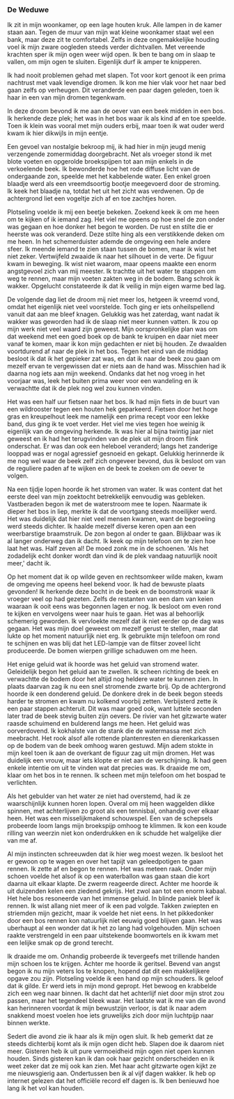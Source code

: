 ### De Weduwe

Ik zit in mijn woonkamer, op een lage houten kruk. Alle lampen in de kamer staan aan. Tegen de muur van mijn wat kleine woonkamer staat wel een bank, maar deze zit te comfortabel. Zelfs in deze ongemakkelijke houding voel ik mijn zware oogleden steeds verder dichtvallen. Met vereende krachten sper ik mijn ogen weer wijd open. Ik ben te bang om in slaap te vallen, om mijn ogen te sluiten. Eigenlijk durf ik amper te knipperen.

Ik had nooit problemen gehad met slapen. Tot voor kort genoot ik een prima nachtrust met vaak levendige dromen. Ik kon me hier vlak voor het naar bed gaan zelfs op verheugen. Dit veranderde een paar dagen geleden, toen ik haar in een van mijn dromen tegenkwam.

In deze droom bevond ik me aan de oever van een beek midden in een bos. Ik herkende deze plek; het was in het bos waar ik als kind af en toe speelde. Toen ik klein was vooral met mijn ouders erbij, maar toen ik wat ouder werd kwam ik hier dikwijls in mijn eentje.

Een gevoel van nostalgie bekroop mij, ik had hier in mijn jeugd menig verzengende zomermiddag doorgebracht. Net als vroeger stond ik met blote voeten en opgerolde broekspijpen tot aan mijn enkels in de verkoelende beek. Ik bewonderde hoe het rode diffuse licht van de ondergaande zon, speelde met het kabbelende water. Een enkel groen blaadje werd als een vreemdsoortig bootje meegevoerd door de stroming. Ik keek het blaadje na, totdat het uit het zicht was verdwenen. Op de achtergrond liet een vogeltje zich af en toe zachtjes horen. 

Plotseling voelde ik mij een beetje bekeken. Zoekend keek ik om me heen om te kijken of ik iemand zag. Het viel me opeens op hoe snel de zon onder was gegaan en hoe donker het begon te worden. De rust en stilte die er heerste was ook veranderd. Deze stilte hing als een verstikkende deken om me heen. In het schemerduister ademde de omgeving een hele andere sfeer. Ik meende iemand te zien staan tussen de bomen, maar ik wist het niet zeker. Vertwijfeld zwaaide ik naar het silhouet in de verte. De figuur kwam in beweging. Ik wist niet waarom, maar opeens maakte een enorm angstgevoel zich van mij meester. Ik trachtte uit het water te stappen om weg te rennen, maar mijn voeten zakten weg in de bodem. Bang schrok ik wakker. Opgelucht constateerde ik dat ik veilig in mijn eigen warme bed lag.

De volgende dag liet de droom mij niet meer los, hetgeen ik vreemd vond, omdat het eigenlijk niet veel voorstelde. Toch ging er iets onheilspellend vanuit dat aan me bleef  knagen. Gelukkig was het zaterdag, want nadat ik wakker was geworden had ik de slaap niet meer kunnen vatten. Ik zou op mijn werk niet veel waard zijn geweest. Mijn oorspronkelijke plan was om dat weekend met een goed boek op de bank te kruipen en daar niet meer vanaf te komen, maar ik kon mijn gedachten er niet bij houden. Ze dwaalden voortdurend af naar de plek in het bos. Tegen het eind van de middag besloot ik dat ik het gepieker zat was, en dat ik naar de beek zou gaan om mezelf ervan te vergewissen dat er niets aan de hand was. Misschien had ik daarna nog iets aan mijn weekend. Ondanks dat het nog vroeg in het voorjaar was, leek het buiten prima weer voor een wandeling en ik verwachtte dat ik de plek nog wel zou kunnen vinden. 

Het was een half uur fietsen naar het bos. Ik had mijn fiets in de buurt van een wildrooster tegen een houten hek geparkeerd. Fietsen door het hoge gras en kreupelhout leek me namelijk een prima recept voor een lekke band, dus ging ik te voet verder. Het viel me vies tegen hoe weinig ik eigenlijk van de omgeving herkende. Ik was hier al bijna twintig jaar niet geweest en ik had het terugvinden van de plek uit mijn droom flink onderschat. Er was dan ook een heleboel veranderd; langs het zanderige looppad was er nogal agressief gesnoeid en gekapt. Gelukkig herinnerde ik me nog wel waar de beek zelf zich ongeveer bevond, dus ik besloot om van de reguliere paden af te wijken en de beek te zoeken om de oever te volgen. 

Na een tijdje lopen hoorde ik het stromen van water. Ik was content dat het eerste deel van mijn zoektocht betrekkelijk eenvoudig was gebleken. Vastberaden begon ik met de waterstroom mee te lopen. Naarmate ik dieper het bos in liep, merkte ik dat de voortgang steeds moeilijker werd. Het was duidelijk dat hier niet veel mensen kwamen, want de begroeiing werd steeds dichter. Ik haalde mezelf diverse keren open aan een weerbarstige braamstruik. De zon begon al onder te gaan. Blijkbaar was ik al langer onderweg dan ik dacht. Ik keek op mijn telefoon om te zien hoe laat het was. Half zeven al! De moed zonk me in de schoenen. 'Als het zodadelijk echt donker wordt dan vind ik de plek vandaag natuurlijk nooit meer,' dacht ik.

Op het moment dat ik op wilde geven en rechtsomkeer wilde maken, kwam de omgeving me opeens heel bekend voor. Ik had de bewuste plaats gevonden! Ik herkende deze bocht in de beek en de boomstronk waar ik vroeger veel op had gezeten. Zelfs de restanten van een dam van keien waaraan ik ooit eens was begonnen lagen er nog. Ik besloot om even rond te kijken en vervolgens weer naar huis te gaan. Het was al behoorlijk schemerig geworden. Ik vervloekte mezelf dat ik niet eerder op de dag was gegaan. Het was mijn doel geweest om mezelf gerust te stellen, maar dat lukte op het moment natuurlijk niet erg. Ik gebruikte mijn telefoon om rond te schijnen en was blij dat het LED-lampje van de flitser zoveel licht produceerde. De bomen wierpen grillige schaduwen om me heen. 

Het enige geluid wat ik hoorde was het geluid van stromend water. Geleidelijk begon het geluid aan te zwellen. Ik scheen richting de beek en verwachtte de bodem door het altijd nog heldere water te kunnen zien. In plaats daarvan zag ik nu een snel stromende zwarte brij. Op de achtergrond hoorde ik een donderend geluid. De donkere drek in de beek begon steeds harder te stromen en kwam nu kolkend voorbij zetten. Verbijsterd zette ik een paar stappen achteruit. Dit was maar goed ook, want luttele seconden later trad de beek stevig buiten zijn oevers. De rivier van het gitzwarte water raasde schuimend en bulderend langs me heen. Het geluid was oorverdovend. Ik kokhalste van de stank die de watermassa met zich meebracht. Het rook alsof alle rottende plantenresten en dierenkarkassen op de bodem van de beek omhoog waren gestuwd. Mijn adem stokte in mijn keel toen ik aan de overkant de figuur zag uit mijn dromen. Het was duidelijk een vrouw, maar iets klopte er niet aan de verschijning. Ik had geen enkele intentie om uit te vinden wat dat precies was. Ik draaide me om, klaar om het bos in te rennen. Ik scheen met mijn telefoon om het bospad te verlichten. 

Als het gebulder van het water ze niet had overstemd, had ik ze waarschijnlijk kunnen horen lopen. Overal om mij heen waggelden dikke spinnen, met achterlijven zo groot als een tennisbal, onhandig over elkaar heen. Het was een misselijkmakend schouwspel. Een van de schepsels probeerde loom langs mijn broekspijp omhoog te klimmen. Ik kon een koude rilling van weerzin niet kon onderdrukken en ik schudde het walgelijke dier van me af. 

Al mijn instincten schreeuwden dat ik hier weg moest wezen. Ik besloot het er gewoon op te wagen en over het tapijt van geleedpotigen te gaan rennen. Ik zette af en begon te rennen. Het was meteen raak. Onder mijn schoen voelde het alsof ik op een waterballon was gaan staan die kort daarna uit elkaar klapte. De zwerm reageerde direct. Achter me hoorde ik uit duizenden kelen een ziedend gekrijs. Het zwol aan tot een enorm kabaal. Het hele bos resoneerde van het immense geluid. In blinde paniek bleef ik rennen. Ik wist allang niet meer of ik een pad volgde. Takken zwiepten en striemden mijn gezicht, maar ik voelde het niet eens. In het pikkedonker door een bos rennen kon natuurlijk niet eeuwig goed blijven gaan. Het was uberhaupt al een wonder dat ik het zo lang had volgehouden. Mijn schoen raakte verstrengeld in een paar uitstekende boomwortels en ik kwam met een lelijke smak op de grond terecht.

Ik draaide me om. Onhandig probeerde ik tevergeefs met trillende handen mijn schoen los te krijgen. Achter me hoorde ik geritsel. Bevend van angst begon ik nu mijn veters los te knopen, hopend dat dit een makkelijkere opgave zou zijn. Plotseling voelde ik een hand op mijn schouders. Ik geloof dat ik gilde. Er werd iets in mijn mond gepropt. Het bewoog en krabbelde zich een weg naar binnen. Ik dacht dat het achterlijf niet door mijn strot zou passen, maar het tegendeel bleek waar. Het laatste wat ik me van die avond kan herinneren voordat ik mijn bewustzijn verloor, is dat ik naar adem snakkend moest voelen hoe iets gruwelijks zich door mijn luchtpijp naar binnen werkte.

Sedert die avond zie ik haar als ik mijn ogen sluit. Ik heb gemerkt dat ze steeds dichterbij komt als ik mijn ogen dicht heb. Slapen doe ik daarom niet meer. Gisteren heb ik uit pure vermoeidheid mijn ogen niet open kunnen houden. Sinds gisteren kan ik dan ook haar gezicht onderscheiden en ik weet zeker dat ze mij ook kan zien. Met haar acht gitzwarte ogen kijkt ze me nieuwsgierig aan. Ondertussen ben ik al vijf dagen wakker. Ik heb op internet gelezen dat het officiële record elf dagen is. Ik ben benieuwd hoe lang ík het vol kan houden.